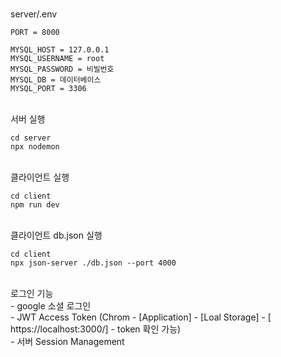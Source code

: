 <br />

server/.env
```
PORT = 8000

MYSQL_HOST = 127.0.0.1
MYSQL_USERNAME = root
MYSQL_PASSWORD = 비빌번호
MYSQL_DB = 데이터베이스
MYSQL_PORT = 3306
```

<br />
서버 실행

```
cd server
npx nodemon
```

<br />
클라이언트 실행

```
cd client
npm run dev
```

<br />
클라이언트 db.json 실행

```
cd client
npx json-server ./db.json --port 4000
```

<br />
로그인 기능 <br />
 - google 소셜 로그인 <br />
 - JWT Access Token (Chrom - [Application] - [Loal Storage] - [ https://localhost:3000/] - token 확인 가능)<br />
 - 서버 Session Management <br />